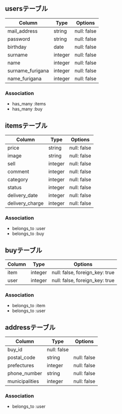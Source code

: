 ## usersテーブル

|Column|Type|Options|
|------|----|-------|
|mail_address|string|null: false|
|password|string|null: false|
|birthday|date|null: false|
|surname|integer|null: false|
|name|integer|null: false|
|surname_furigana|integer|null: false|
|name_furigana|integer|null: false|

### Association
- has_many :items
- has_many :buy


## itemsテーブル

|Column|Type|Options|
|------|----|-------|
|price|string|null: false|
|image|string|null: false|
|sell|integer|null: false|
|comment|integer|null: false|
|category|integer|null: false|
|status|integer|null: false|
|delivery_date|integer|null: false|
|delivery_charge|integer|null: false|

### Association
- belongs_to :user
- belongs_to :buy


## buyテーブル
|Column|Type|Options|
|------|----|-------|
|item|integer|null: false, foreign_key: true|
|user|integer|null: false, foreign_key: true|

### Association
- belongs_to :item
- belongs_to :user

## addressテーブル
|Column|Type|Options|
|------|----|-------|
|buy_id|null: false|
|postal_code|string|null: false|
|prefectures|integer|null: false|
|phone_number|string|null: false|
|municipalities|integer|null: false|


### Association
- belongs_to :user


